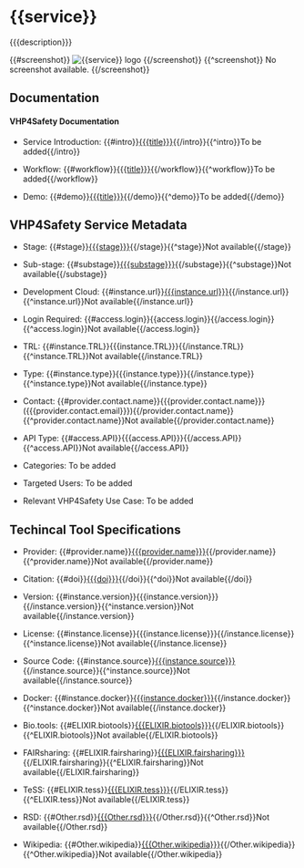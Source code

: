 # {{service}}

<!--- This file is autogenerated. Edit {{id}}.json to make changes in this page. --->

{{{description}}}

{{#screenshot}}
![{{service}} logo](https://raw.githubusercontent.com/VHP4Safety/cloud/main/docs/service/{{{screenshot}}})
{{/screenshot}}
{{^screenshot}}
No screenshot available.
{{/screenshot}}

## Documentation

#### VHP4Safety Documentation

* Service Introduction: {{#intro}}[{{{title}}}]({{{url}}}){{/intro}}{{^intro}}To be added{{/intro}}

* Workflow: {{#workflow}}[{{{title}}}]({{{url}}}){{/workflow}}{{^workflow}}To be added{{/workflow}}

* Demo: {{#demo}}[{{{title}}}]({{{url}}}){{/demo}}{{^demo}}To be added{{/demo}}

<h4 id='tess-widget-materials-header'></h4>

<div id='tess-widget-materials-list' class='tess-widget tess-widget-list'></div>
<script>
  function initTeSSWidgets() {
    var query = '{{{id}}}';
    if (query.trim() != '') {
      TessWidget.Materials(document.getElementById('tess-widget-materials-list'),
                           'SimpleList',
                           {
                             opts: {
                               enableSearch: false
                             },
                             params: {
                               pageSize: 5,
                               q: query
                             }
                           });
      document.getElementById('tess-widget-materials-header').innerHTML = 'Documentation from ELIXIR TeSS'
    }
}
</script>
<script async='' defer='' src='https://elixirtess.github.io/TeSS_widgets/components/js/tess-widget-standalone.js' onload='initTeSSWidgets()'></script>


## VHP4Safety Service Metadata

* Stage: <span class="glossary_term">{{#stage}}[{{{stage}}}]({{{stage}}})</span>{{/stage}}{{^stage}}Not available{{/stage}}

* Sub-stage: <span class="glossary_term">{{#substage}}[{{{substage}}}]({{{substage}}})</span>{{/substage}}{{^substage}}Not available{{/substage}}

* Development Cloud: {{#instance.url}}[{{{instance.url}}}]({{{instance.url}}}){{/instance.url}}{{^instance.url}}Not available{{/instance.url}}

* Login Required: {{#access.login}}{{access.login}}{{/access.login}}{{^access.login}}Not available{{/access.login}}

* TRL: {{#instance.TRL}}{{{instance.TRL}}}{{/instance.TRL}}{{^instance.TRL}}Not available{{/instance.TRL}}

* Type: {{#instance.type}}{{{instance.type}}}{{/instance.type}}{{^instance.type}}Not available{{/instance.type}}

* Contact: {{#provider.contact.name}}{{{provider.contact.name}}} ({{{provider.contact.email}}}){{/provider.contact.name}}{{^provider.contact.name}}Not available{{/provider.contact.name}}

* API Type: {{#access.API}}{{{access.API}}}{{/access.API}}{{^access.API}}Not available{{/access.API}}

* Categories: To be added

* Targeted Users: To be added

* Relevant VHP4Safety Use Case: To be added

## Techincal Tool Specifications

* Provider: {{#provider.name}}[{{{provider.name}}}]({{{provider.url}}}){{/provider.name}}{{^provider.name}}Not available{{/provider.name}}

* Citation: {{#doi}}[{{{doi}}}](https://doi.org/{{{doi}}}){{/doi}}{{^doi}}Not available{{/doi}}

* Version: {{#instance.version}}{{{instance.version}}}{{/instance.version}}{{^instance.version}}Not available{{/instance.version}}

* License: {{#instance.license}}{{{instance.license}}}{{/instance.license}}{{^instance.license}}Not available{{/instance.license}}

* Source Code: {{#instance.source}}[{{{instance.source}}}]({{{instance.source}}}){{/instance.source}}{{^instance.source}}Not available{{/instance.source}}

* Docker: {{#instance.docker}}[{{{instance.docker}}}]({{{instance.docker}}}){{/instance.docker}}{{^instance.docker}}Not available{{/instance.docker}}

* Bio.tools: {{#ELIXIR.biotools}}[{{{ELIXIR.biotools}}}]({{{ELIXIR.biotools}}}){{/ELIXIR.biotools}}{{^ELIXIR.biotools}}Not available{{/ELIXIR.biotools}}

* FAIRsharing: {{#ELIXIR.fairsharing}}[{{{ELIXIR.fairsharing}}}]({{{ELIXIR.fairsharing}}}){{/ELIXIR.fairsharing}}{{^ELIXIR.fairsharing}}Not available{{/ELIXIR.fairsharing}}

* TeSS: {{#ELIXIR.tess}}[{{{ELIXIR.tess}}}]({{{ELIXIR.tess}}}){{/ELIXIR.tess}}{{^ELIXIR.tess}}Not available{{/ELIXIR.tess}}

* RSD: {{#Other.rsd}}[{{{Other.rsd}}}]({{{Other.rsd}}}){{/Other.rsd}}{{^Other.rsd}}Not available{{/Other.rsd}}

* Wikipedia: {{#Other.wikipedia}}[{{{Other.wikipedia}}}]({{{Other.wikipedia}}}){{/Other.wikipedia}}{{^Other.wikipedia}}Not available{{/Other.wikipedia}}

<script type="application/ld+json">
  {
    "@context": "https://schema.org/",
    "@type": "SoftwareApplication",
    "http://purl.org/dc/terms/conformsTo": {
      "@type": "CreativeWork", "@id": "https://bioschemas.org/profiles/ComputationalTool/1.0-RELEASE"
    },
    "@id" : "https://vhp4safety.github.io/cloud/service/{{{id}}}",
    "name": "{{{service}}}",
    "description": "{{{description}}}",
    "url": "{{{url}}}"
  }
</script>
